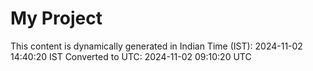 # My Project

This content is dynamically generated in Indian Time (IST): 2024-11-02 14:40:20 IST
Converted to UTC: 2024-11-02 09:10:20 UTC
